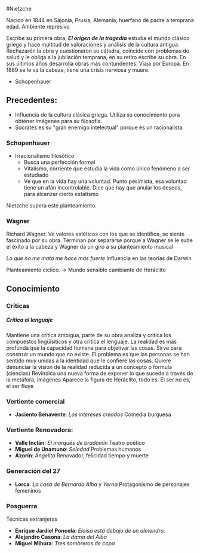 #Nietzche

Nacido en 1844 en Sajonia, Prusia, Alemania, huerfano de padre a temprana edad.
Ambiente represivo 

Escribe su primera obra, ***El origen de la tragedia*** estudia el mundo clásico griego y hace multitud de valoraciones y análisis de la cultura antigua. Rechazarón la obra y cuestionaron su cátedra, coincide con problemas de salud y le obliga a la jubilación temprana, en su retiro escribe su obra.
En sus últimos años desarrolla obras más contundentes.
Viaja por Europa. En 1889 se le va la cabeza, tiene una crisis nerviosa y muere.

- Schopenhauer

## Precedentes:
- Influencia de la cultura clásica griega. Utiliza su conocimiento para obtener imágenes para su filosofía.
- Socrates es su "gran enemigo intelectual" porque es un racionalista.

### Schopenhauer

- Irracionalismo filosófico
	- Busca una perfección formal
	- Vitalismo, corriente que estudia la vida como único fenómeno a ser estudiado
	- Ve que en la vida hay una voluntad. Punto pesimista, esa voluntad tiene un afán incontrolable. Dice que hay que anular los deseos, para alcanzar cierto estatismo

Nietzche supera este planteamiento.

### Wagner

Richard Wagner. Ve valores estéticos con los que se identifica, se siente fascinado por su obra. Terminan por separarse porque a Wagner se le sube el éxito a la cabeza y Wagner da un giro a su planteamiento musical


*Lo que no me mata me hace más fuerte* Influencia en las teorías de Darwin

Planteamiento cíclico. -> Mundo sensible cambiante de Heráclito


## Conocimiento

### Críticas

##### Crítica al lenguaje
Mantiene una crítica ambigua, parte de su obra analiza y critica los compuestos lingüísiticos y otra critica el lenguaje. La realidad es más profunda que la capacidad humana para objetivar las cosas. Sirve para construir un mundo que no existe.
El problema es que las personas se han sentido muy unidas a la identidad que le confiere las cosas.
Quiere denunciar la visión de la realidad reducida a un concepto o fórmula (ciencias)
Revindica una nueva forma de exponer lo que sucede a través de la metáfora, imágenes
Aparece la figura de Heráclito, todo es.
El ser no es, el ser fluye



















### Vertiente comercial
- **Jaciento Benavente**: *Los intereses creados* Comedia burguesa

### Vertiente Renovadora:

- **Valle Inclán**: *El marqués de bradomín* Teatro poético
- **Miguel de Unamuno**: *Soledad* Problemas humanos
- **Azorín**: *Angelita* Renovador, felicidad tiempo y muerte

### Generación del 27
- **Lorca**: *La casa de Bernarda Alba* y *Yerna* Protagonismo de personajes femeninos

### Posguerra
Técnicas extranjeras

- **Enrique Jardiel Poncela**: *Eloísa está debajo de un almendro*.
- **Alejandro Casona**: *La dama del Alba*
- **Miguel Mihura**: *Tres sombreros de copa*